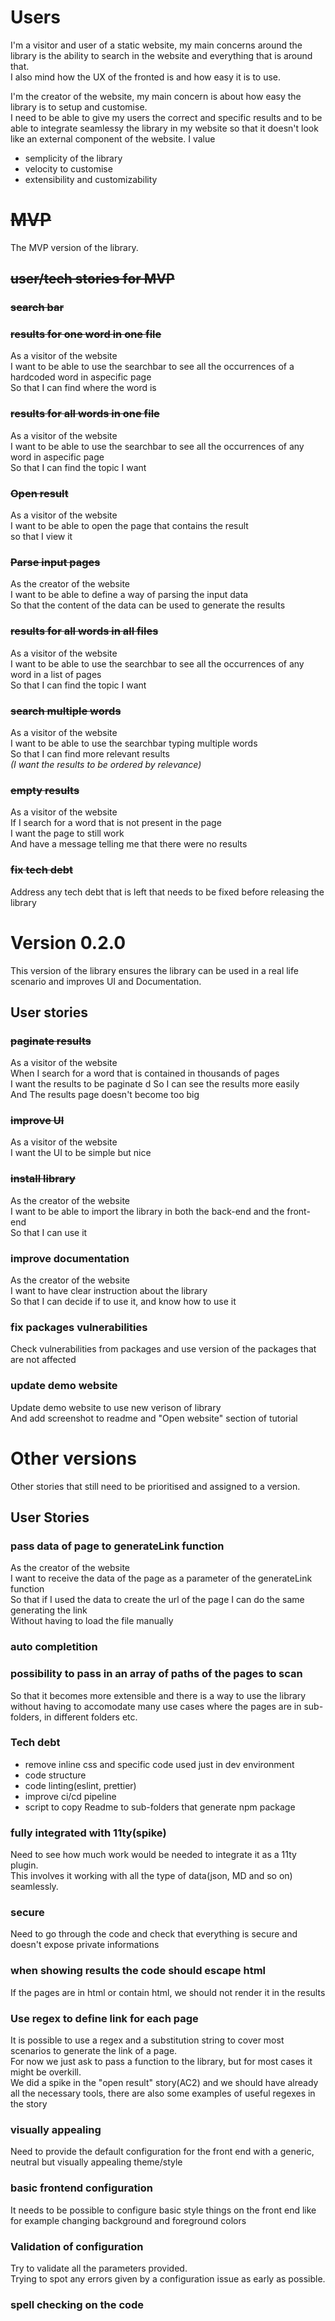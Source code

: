 # Users
I'm a visitor and user of a static website, my main concerns around the library is the ability to search in the website and everything that is around that.  
I also mind how the UX of the fronted is and how easy it is to use.

I'm the creator of the website, my main concern is about how easy the library is to setup and customise.  
I need to be able to give my users the correct and specific results and to be able to integrate seamlessy the library in my website so that it doesn't look like an external component of the website.
I value
- semplicity of the library
- velocity to customise
- extensibility and customizability

# ~~MVP~~
The MVP version of the library.

## ~~user/tech stories for MVP~~
### ~~search bar~~

### ~~results for one word in one file~~
As a visitor of the website  
I want to be able to use the searchbar to see all the occurrences of a hardcoded word in aspecific page  
So that I can find where the word is

### ~~results for all words in one file~~
As a visitor of the website  
I want to be able to use the searchbar to see all the occurrences of any word in aspecific page  
So that I can find the topic I want

### ~~Open result~~
As a visitor of the website  
I want to be able to open the page that contains the result  
so that I view it

### ~~Parse input pages~~
As the creator of the website  
I want to be able to define a way of parsing the input data  
So that the content of the data can be used to generate the results

### ~~results for all words in all files~~
As a visitor of the website  
I want to be able to use the searchbar to see all the occurrences of any word in a list of pages  
So that I can find the topic I want

### ~~search multiple words~~
As a visitor of the website  
I want to be able to use the searchbar typing multiple words  
So that I can find more relevant results  
*(I want the results to be ordered by relevance)*

### ~~empty results~~
As a visitor of the website  
If I search for a word that is not present in the page  
I want the page to still work  
And have a message telling me that there were no results

### ~~fix tech debt~~
Address any tech debt that is left that needs to be fixed before releasing the library

# Version 0.2.0
This version of the library ensures the library can be used in a real life scenario and improves UI and Documentation.

## User stories

### ~~paginate results~~
As a visitor of the website  
When I search for a word that is contained in thousands of pages  
I want the results to be paginate  d
So I can see the results more easily  
And The results page doesn't become too big

### ~~improve UI~~
As a visitor of the website  
I want the UI to be simple but nice

### ~~install library~~
As the creator of the website  
I want to be able to import the library in both the back-end and the front-end  
So that I can use it

### improve documentation
As the creator of the website  
I want to have clear instruction about the library  
So that I can decide if to use it, and know how to use it

### fix packages vulnerabilities
Check vulnerabilities from packages and use version of the packages that are not affected

### update demo website
Update demo website to use new verison of library  
And add screenshot to readme and "Open website" section of tutorial


# Other versions
Other stories that still need to be prioritised and assigned to a version.

## User Stories

### pass data of page to generateLink function
As the creator of the website  
I want to receive the data of the page as a parameter of the generateLink function  
So that if I used the data to create the url of the page I can do the same generating the link  
Without having to load the file manually

### auto completition

### possibility to pass in an array of paths of the pages to scan
So that it becomes more extensible and there is a way to use the library without having to accomodate many use cases where the pages are in sub-folders, in different folders etc.

### Tech debt
- remove inline css and specific code used just in dev environment
- code structure
- code linting(eslint, prettier)
- improve ci/cd pipeline
- script to copy Readme to sub-folders that generate npm package

### fully integrated with 11ty(spike)
Need to see how much work would be needed to integrate it as a 11ty plugin.  
This involves it working with all the type of data(json, MD and so on) seamlessly.

### secure
Need to go through the code and check that everything is secure and doesn't expose private informations

### when showing results the code should escape html
If the pages are in html or contain html, we should not render it in the results

### Use regex to define link for each page
It is possible to use a regex and a substitution string to cover most scenarios to generate the link of a page.  
For now we just ask to pass a function to the library, but for most cases it might be overkill.  
We did a spike in the "open result" story(AC2) and we should have already all the necessary tools, there are also some examples of useful regexes in the story

### visually appealing
Need to provide the default configuration for the front end with a generic, neutral but visually appealing theme/style

### basic frontend configuration
It needs to be possible to configure basic style things on the front end like for example changing background and foreground colors

### Validation of configuration
Try to validate all the parameters provided.  
Trying to spot any errors given by a configuration issue as early as possible.

### spell checking on the code
